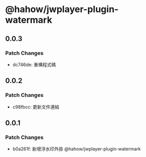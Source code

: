# @hahow/jwplayer-plugin-watermark

## 0.0.3

### Patch Changes

- dc746de: 重構程式碼

## 0.0.2

### Patch Changes

- c98fbcc: 更新文件連結

## 0.0.1

### Patch Changes

- b0a261f: 新增浮水印外掛 @hahow/jwplayer-plugin-watermark
